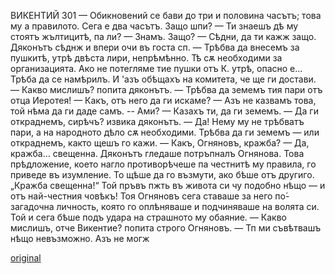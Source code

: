 ﻿ВИКЕНТИЙ
301
— Обикновений се бави до три и половина часътъ; това му а правилото. Сега е два часътъ. Защо шпи́?
— Ти знаешъ дѣ му стоятъ жълтицитѣ, па ли?
— Знамъ. Защо?
— Сѣдни, да ти кажж защо.
Дяконътъ сѣднж и впери очи въ госта сп.
— Трѣбва да внесемъ за пушкитѣ, утрѣ двѣста лири, непрѣмѣнно. Тѣ сѫ необходими за организацията. Ако не потегляме тие пушки отъ К. утрѣ, опасно е... Трѣба да се намѣрилъ. И 'азъ обѣщахъ на комитета, че ще ги достави.
— Какво мислишъ? попита дяконътъ.
— Трѣбва да земемъ тия пари отъ отца Иеротея!
— Какъ, отъ него да ги искаме?
— Азъ не казвамъ това, той нѣма да ги даде самъ.
-- Ами?
— Казахъ ти, да ги земемъ.
— Да ги откраднемъ, сирѣчъ? извика дяконътъ.
— Да! Нему му не трѣбватъ пари, а на народното дѣло сѫ необходими. Трѣбва да ги земемъ — или откраднемъ, както щешъ го кажи.
— Какъ, Огняновъ, кражба?
— Да, кражба... свещенна.
Дяконътъ гледаше потръпналъ Огнянова. Това прѣдложение, което нагло противорѣчеше па честнитѣ му правила, го приведе въ изумление. То щѣше да го възмути, ако бѣше отъ другиго. „Кражба свещенна!“ Той пръвъ пжть въ живота си чу подобно нѣщо — и отъ най-честния човѣкъ! Тоя Огняновъ сега ставаше за него по́-загадочна личность, която го оплѣняваше и подчиняваше на волята си. Той и сега бѣше подъ удара на страшното му обаяние.
— Какво мислишъ, отче Викентие? попита строго Огняновъ.
— Тп ми съвѣтвашъ нѣщо невъзможно. Азъ не могж

[original](images/338.jpg)